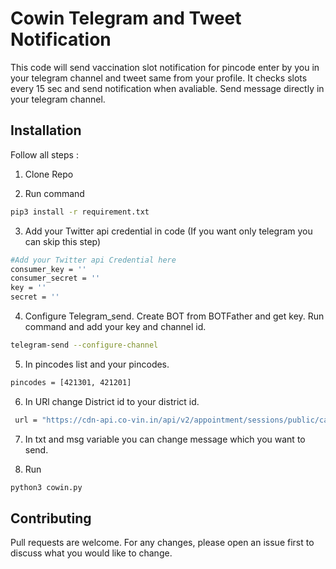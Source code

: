 # Cowin Telegram and Tweet Notification
This code will send vaccination slot notification for pincode enter by you in your telegram channel and tweet same from your profile. It checks slots every 15 sec and send notification when avaliable. Send message directly in your telegram channel. 

## Installation

Follow all steps :

1. Clone Repo


2. Run command 
```bash
pip3 install -r requirement.txt
```

3. Add your Twitter api credential in code (If you want only telegram you can skip this step)
```bash
#Add your Twitter api Credential here
consumer_key = ''
consumer_secret = ''
key = ''
secret = ''
```

4. Configure Telegram_send. Create BOT from BOTFather and get key. Run command and add your key and channel id.
```bash
telegram-send --configure-channel
```  

5. In pincodes list and your pincodes.
```bash
pincodes = [421301, 421201]
```
6. In URl change District id to your district id. 
```bash
 url = "https://cdn-api.co-vin.in/api/v2/appointment/sessions/public/calendarByDistrict?district_id=392&date=" + str(date)
```

7. In txt and msg variable you can change message which you want to send. 

8. Run 
```bash 
python3 cowin.py    
```

## Contributing
Pull requests are welcome. For any changes, please open an issue first to discuss what you would like to change.
